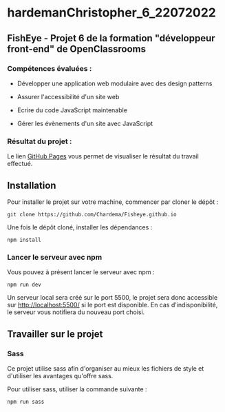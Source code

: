 # hardemanChristopher_6_22072022

## FishEye - Projet 6 de la formation "développeur front-end" de OpenClassrooms
### Compétences évaluées :

 -	Développer une application web modulaire avec des design patterns
    
-	Assurer l'accessibilité d'un site web
    
-   Ecrire du code JavaScript maintenable
    
-   Gérer les évènements d'un site avec JavaScript

### Résultat du projet :
Le lien [GitHub Pages](https://github.com/Chardema/Fisheye.github.io) vous permet de visualiser le résultat du travail effectué.

## Installation

Pour installer le projet sur votre machine, commencer par cloner le dépôt :

    git clone https://github.com/Chardema/Fisheye.github.io

Une fois le dépôt cloné, installer les dépendances :

    npm install

### Lancer le serveur avec npm
Vous pouvez à présent lancer le serveur avec npm :

    npm run dev

Un serveur local sera créé sur le port 5500, le projet sera donc accessible sur [http://localhost:5500/](http://localhost:5500/) si le port est disponible. En cas d'indisponibilité, le serveur vous notifiera du nouveau port choisi.

## Travailler sur le projet

### Sass
Ce projet utilise sass afin d'organiser au mieux les fichiers de style et d'utiliser les avantages qu'offre sass.

Pour utiliser sass, utiliser la commande suivante :

    npm run sass
